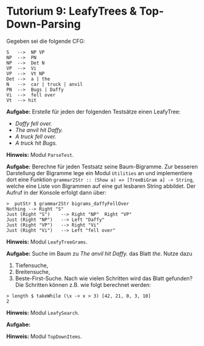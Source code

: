 # Tutorium 9: LeafyTrees & Top-Down-Parsing

Gegeben sei die folgende CFG:
```
S   -->  NP VP
NP  -->  PN
NP  -->  Det N
VP  -->  Vi
VP  -->  Vt NP
Det -->  a | the
N   -->  car | truck | anvil
PN  -->  Bugs | Daffy
Vi  -->  fell over
Vt  --> hit
```

__Aufgabe:__ Erstelle für jeden der folgenden Testsätze einen LeafyTree:
* _Daffy fell over._
* _The anvil hit Daffy._
* _A truck fell over._
* _A truck hit Bugs._

__Hinweis:__ Modul `ParseTest`.

__Aufgabe:__ Berechne für jeden Testsatz seine Baum-Bigramme. 
Zur besseren Darstellung der Bigramme lege ein Modul `Utilities` an
und implementiere dort eine Funktion `grammar2Str :: (Show a) => [TreeBiGram a] -> String`,
welche eine Liste von Bigrammen auf eine gut lesbaren String abbildet.
Der Aufruf in der Konsole erfolgt dann über:
```
>  putStr $ grammar2Str bigrams_daffyFellOver
Nothing	-->	Right "S"	
Just (Right "S")	-->	Right "NP"	Right "VP"	
Just (Right "NP")	-->	Left "Daffy"	
Just (Right "VP")	-->	Right "Vi"	
Just (Right "Vi")	-->	Left "fell over"	
```

__Hinweis:__ Modul `LeafyTreeGrams`.

__Aufgabe:__ Suche im Baum zu _The anvil hit Daffy._ das Blatt _the_.
Nutze dazu
1. Tiefensuche,
2. Breitensuche,
3. Beste-First-Suche.
Nach wie vielen Schritten wird das Blatt gefunden? Die Schritten können z.B.
wie folgt berechnet werden:
```
> length $ takeWhile (\x -> x > 3) [42, 21, 0, 3, 10]
2
```

__Hinweis:__ Modul `LeafySearch`.

__Aufgabe:__

__Hinweis:__ Modul `TopDownItems`.